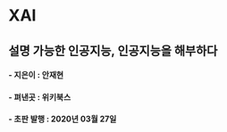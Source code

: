 # XAI 
## 설명 가능한 인공지능, 인공지능을 해부하다
#### - 지은이 : 안재현
#### - 펴낸곳 : 위키북스
#### - 초판 발행 : 2020년 03월 27일 
 